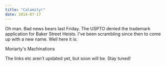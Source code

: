 ```yaml
---
title: "Calamity!"
date: 2014-07-17
---
```

Oh man. Bad news bears last Friday. The USPTO denied the trademark application for Baker Street Heists. I've been scrambling since then to come up with a new name. Well here it is:

Moriarty's Machinations

The links etc aren't updated yet, but soon will be. Stay tuned!
